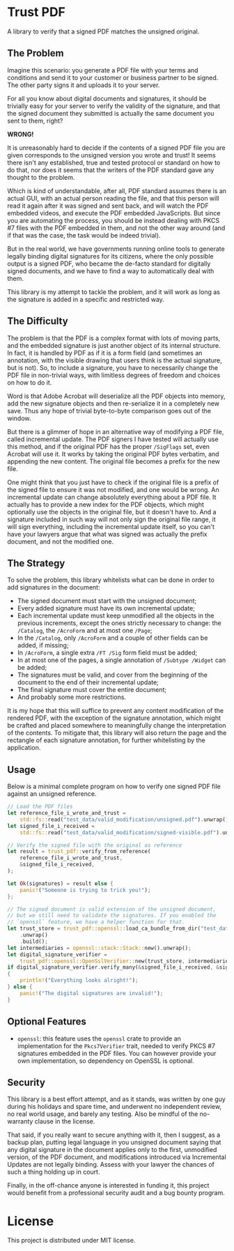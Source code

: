# Trust PDF

A library to verify that a signed PDF matches the unsigned original.

## The Problem

Imagine this scenario: you generate a PDF file with your terms and conditions
and send it to your customer or business partner to be signed. The other party
signs it and uploads it to your server.

For all you know about digital documents and signatures, it should be trivially
easy for your server to verify the validity of the signature, and that the
signed document they submitted is actually the same document you sent to them,
right?

**WRONG!**

It is unreasonably hard to decide if the contents of a signed PDF file you are
given corresponds to the unsigned version you wrote and trust! It seems there
isn't any established, true and tested protocol or standard on how to do that,
nor does it seems that the writers of the PDF standard gave any thought to the
problem.

Which is kind of understandable, after all, PDF standard assumes there is an
actual GUI, with an actual person reading the file, and that this person will
read it again after it was signed and sent back, and will watch the PDF embedded
videos, and execute the PDF embedded JavaScripts. But since you are automating
the process, you should be instead dealing with PKCS #7 files with the PDF
embedded in them, and not the other way around (and if that was the case, the
task would be indeed trivial).

But in the real world, we have governments running online tools to generate
legally binding digital signatures for its citizens, where the only possible
output is a signed PDF, who became the de-facto standard for digitally signed
documents, and we have to find a way to automatically deal with them.

This library is my attempt to tackle the problem, and it will work as long as
the signature is added in a specific and restricted way.

## The Difficulty

The problem is that the PDF is a complex format with lots of moving parts, and
the embedded signature is just another object of its internal structure. In
fact, it is handled by PDF as if it is a form field (and sometimes an
annotation, with the visible drawing that users think is the actual signature,
but is not). So, to include a signature, you have to necessarily change the PDF
file in non-trivial ways, with limitless degrees of freedom and choices on how
to do it.

Word is that Adobe Acrobat will deserialize all the PDF objects into memory, add
the new signature objects and then re-serialize it in a completely new save.
Thus any hope of trivial byte-to-byte comparison goes out of the window.

But there is a glimmer of hope in an alternative way of modifying a PDF file,
called incremental update. The PDF signers I have tested will actually use this
method, and if the original PDF has the proper `/SigFlags` set, even Acrobat
will use it. It works by taking the original PDF bytes verbatim, and appending
the new content. The original file becomes a prefix for the new file.

One might think that you just have to check if the original file is a prefix of
the signed file to ensure it was not modified, and one would be wrong. An
incremental update can change absolutely everything about a PDF file. It
actually has to provide a new index for the PDF objects, which might optionally
use the objects in the original file, but it doesn't have to. And a signature
included in such way will not only sign the original file range, it will sign
everything, including the incremental update itself, so you can't have your
lawyers argue that what was signed was actually the prefix document, and not the
modified one.

## The Strategy

To solve the problem, this library whitelists what can be done in order to add
signatures in the document:

* The signed document must start with the unsigned document;
* Every added signature must have its own incremental update;
* Each incremental update must keep unmodified all the objects in the previous
  increments, except the ones strictly necessary to change: the `/Catalog`, the
  `/AcroForm` and at most one `/Page`;
* In the `/Catalog`, only `/AcroForm` and a couple of other fields can be added,
  if missing;
* In `/AcroForm`, a single extra `/FT /Sig` form field must be added;
* In at most one of the pages, a single annotation of `/Subtype /Widget` can be
  added;
* The signatures must be valid, and cover from the beginning of the document to
  the end of their incremental update;
* The final signature must cover the entire document;
* And probably some more restrictions.

It is my hope that this will suffice to prevent any content modification of the
rendered PDF, with the exception of the signature annotation, which might be
crafted and placed somewhere to meaningfully change the interpretation of the
contents. To mitigate that, this library will also return the page and the
rectangle of each signature annotation, for further whitelisting by the
application.

## Usage

Below is a minimal complete program on how to verify one signed PDF file against
an unsigned reference.

```rust
// Load the PDF files
let reference_file_i_wrote_and_trust =
    std::fs::read("test_data/valid_modification/unsigned.pdf").unwrap();
let signed_file_i_received =
    std::fs::read("test_data/valid_modification/signed-visible.pdf").unwrap();

// Verify the signed file with the original as reference
let result = trust_pdf::verify_from_reference(
    reference_file_i_wrote_and_trust,
    &signed_file_i_received,
);

let Ok(signatures) = result else {
    panic!("Someone is trying to trick you!");
};

// The signed document is valid extension of the unsigned document,
// but we still need to validate the signatures. If you enabled the
// `openssl` feature, we have a helper function for that.
let trust_store = trust_pdf::openssl::load_ca_bundle_from_dir("test_data/trusted_CAs")
    .unwrap()
    .build();
let intermediaries = openssl::stack::Stack::new().unwrap();
let digital_signature_verifier =
    trust_pdf::openssl::OpenSslVerifier::new(trust_store, intermediaries);
if digital_signature_verifier.verify_many(&signed_file_i_received, &signatures).is_ok()
{
    println!("Everything looks alright!");
} else {
    panic!("The digital signatures are invalid!");
}
```

## Optional Features

* `openssl`: this feature uses the `openssl` crate to provide an implementation
  for the `Pkcs7Verifier` trait, needed to verify PKCS #7 signatures embedded in
  the PDF files. You can however provide your own implementation, so dependency
  on OpenSSL is optional.

## Security

This library is a best effort attempt, and as it stands, was written by one guy
during his holidays and spare time, and underwent no independent review, no real
world usage, and barely any testing. Also be mindful of the no-warranty clause
in the license.

That said, if you really want to secure anything with it, then I suggest, as a
backup plan, putting legal language in you unsigned document saying that any
digital signature in the document applies only to the first, unmodified version,
of the PDF document, and modifications introduced via Incremental Updates are
not legally binding. Assess with your lawyer the chances of such a thing
holding up in court.

Finally, in the off-chance anyone is interested in funding it, this project
would benefit from a professional security audit and a bug bounty program.

# License

This project is distributed under MIT license.
